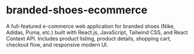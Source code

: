 # branded-shoes-ecommerce
A full-featured e-commerce web application for branded shoes (Nike, Adidas, Puma, etc.) built with React.js, JavaScript, Tailwind CSS, and React Context API. Includes product listing, product details, shopping cart, checkout flow, and responsive modern UI.
